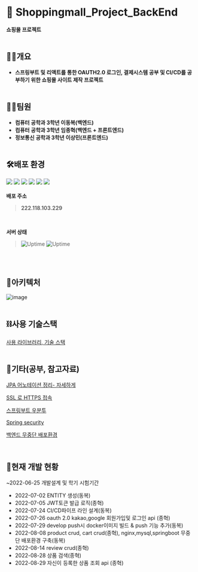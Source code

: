 # 🛒 Shoppingmall_Project_BackEnd
**쇼핑몰 프로젝트**
<br></br>
## 🎈🎈개요
- **스프링부트 및 리액트를 통한 OAUTH2.0 로그인, 결제시스템 공부 및 CI/CD를 공부하기 위한 쇼핑몰 사이트 제작 프로젝트**
<br></br>
## 🤝🏻팀원


- **컴퓨터 공학과 3학년 이동복(백엔드)**
- **컴퓨터 공학과 3학년 임종혁(백엔드 + 프론트엔드)**
- **정보통신 공학과 3학년 이상민(프론트엔드)**
<br></br>
## 🛠배포 환경
<img src = "https://img.shields.io/badge/Ubuntu-22.04 LTS-E95420?logo=ubuntu"/> <img src = "https://img.shields.io/badge/Mysql-8.0.29-4479A1?logo=mysql"/>
<img src = "https://img.shields.io/badge/Gradle-7.4.1-02303A?logo=gradle"/>
<img src = "https://img.shields.io/badge/Java-1.8.0-007396?logo=java"/>
<img src = "https://img.shields.io/badge/Spring Boot-2.6.7-6DB33F?logo=spring boot"/>
<img src = "https://img.shields.io/badge/Spring Security-5.6.3-6DB33F?logo=spring security"/>
<br></br>
**배포 주소**
>**222.118.103.229** 

<br/>

**서버 상태**<br/>
> ![Uptime](https://img.shields.io/pingpong/status/sp_3d3aa1a5062740bd8d19a496229bad6e)
> ![Uptime](https://img.shields.io/pingpong/uptime/sp_3d3aa1a5062740bd8d19a496229bad6e)

<br></br>

## 🏯아키텍처

![image](https://user-images.githubusercontent.com/42925746/183555715-f34a2357-a034-421b-a7c6-8994132d3c92.png)
<br></br>
## ⛓사용 기술스택

[사용 라이브러리, 기술 스택](https://topaz-joke-66e.notion.site/96da1159533c4ef79e29c825541967ff)
<br></br>


## 🧶기타(공부, 참고자료)

[JPA 어노테이션 정리- 자세하게](https://topaz-joke-66e.notion.site/JPA-5b8d15281f9148ca9d48dadfdf8e87d0)

[SSL 로 HTTPS 접속](https://topaz-joke-66e.notion.site/SSL-HTTPS-fd26662666094700a6ca5246dcc83604)

[스프링부트 우분투](https://topaz-joke-66e.notion.site/a03d1e5268544647b9d67bf72aebf0c4)

[Spring security](https://topaz-joke-66e.notion.site/a03d1e5268544647b9d67bf72aebf0c4)

[백엔드 무중단 배포환경](https://topaz-joke-66e.notion.site/b030e32b927545bdb4385e81b5b388de)


<br/>

## 📆현재 개발 현황

~2022-06-25 개발설계 및 학기 시험기간
- 2022-07-02 ENTITY 생성(동복)
- 2022-07-05 JWT토큰 발급 로직(종혁)
- 2022-07-24 CI/CD파이프 라인 설계(동복)
- 2022-07-26 oauth 2.0 kakao,google 회원가입및 로그인 api (종혁)
- 2022-07-29 develop push시 docker이미지 빌드 & push 기능 추가(동복)
- 2022-08-08 product crud, cart crud(종혁), nginx,mysql,springboot 무중단 배포환경 구축(동복) 
- 2022-08-14 review crud(종혁)
- 2022-08-28 상품 검색(종혁)
- 2022-08-29 자신이 등록한 상품 조회 api (종혁)

